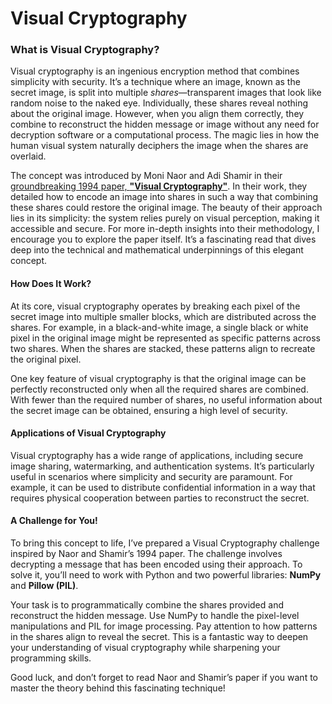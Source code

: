 # Visual Cryptography

### What is Visual Cryptography?

Visual cryptography is an ingenious encryption method that combines simplicity with security. It’s a technique where an image, known as the secret image, is split into multiple *shares*—transparent images that look like random noise to the naked eye. Individually, these shares reveal nothing about the original image. However, when you align them correctly, they combine to reconstruct the hidden message or image without any need for decryption software or a computational process. The magic lies in how the human visual system naturally deciphers the image when the shares are overlaid.

The concept was introduced by Moni Naor and Adi Shamir in their [groundbreaking 1994 paper, **"Visual Cryptography"**](https://github.com/SBU-CS-Mag/4-Phoenix-VisualCrypto/blob/main/res.pdf). In their work, they detailed how to encode an image into shares in such a way that combining these shares could restore the original image. The beauty of their approach lies in its simplicity: the system relies purely on visual perception, making it accessible and secure. For more in-depth insights into their methodology, I encourage you to explore the paper itself. It’s a fascinating read that dives deep into the technical and mathematical underpinnings of this elegant concept.

#### How Does It Work?

At its core, visual cryptography operates by breaking each pixel of the secret image into multiple smaller blocks, which are distributed across the shares. For example, in a black-and-white image, a single black or white pixel in the original image might be represented as specific patterns across two shares. When the shares are stacked, these patterns align to recreate the original pixel.

One key feature of visual cryptography is that the original image can be perfectly reconstructed only when all the required shares are combined. With fewer than the required number of shares, no useful information about the secret image can be obtained, ensuring a high level of security.

#### Applications of Visual Cryptography

Visual cryptography has a wide range of applications, including secure image sharing, watermarking, and authentication systems. It’s particularly useful in scenarios where simplicity and security are paramount. For example, it can be used to distribute confidential information in a way that requires physical cooperation between parties to reconstruct the secret.

#### A Challenge for You!

To bring this concept to life, I’ve prepared a Visual Cryptography challenge inspired by Naor and Shamir’s 1994 paper. The challenge involves decrypting a message that has been encoded using their approach. To solve it, you’ll need to work with Python and two powerful libraries: **NumPy** and **Pillow (PIL)**. 

Your task is to programmatically combine the shares provided and reconstruct the hidden message. Use NumPy to handle the pixel-level manipulations and PIL for image processing. Pay attention to how patterns in the shares align to reveal the secret. This is a fantastic way to deepen your understanding of visual cryptography while sharpening your programming skills.

Good luck, and don’t forget to read Naor and Shamir’s paper if you want to master the theory behind this fascinating technique!
